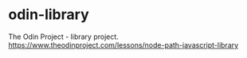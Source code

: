 # odin-library
The Odin Project - library project. https://www.theodinproject.com/lessons/node-path-javascript-library
